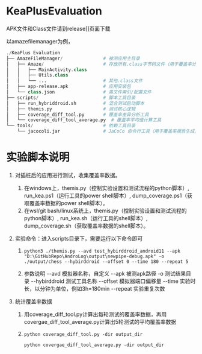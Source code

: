 # KeaPlusEvaluation

APK文件和Class文件请到release[]页面下载

以amazefilemanager为例，

```python
./KeaPlus Evaluation 
├── AmazeFileManager/               # 被测应用主目录
│   ├── Amaze/                      # 存放所有.class字节码文件（用于覆盖率计算）
│   │   ├── MainActivity.class
│   │   ├── Utils.class
│   │   └── ...                     # 其他.class文件
│   ├── app-release.apk             # 应用安装包
│   └── class.json                  # 类文件索引/配置文件
├── scripts/                        # 脚本工具目录
│   ├── run_hybriddroid.sh          # 混合测试启动脚本
│   ├── themis.py                   # 测试核心逻辑
│   ├── coverage_diff_tool.py       # 覆盖率差异分析工具
│   └── coverage_diff_tool_average.py  # 覆盖率平均值计算工具
└── tools/                          # 依赖工具目录
    └── jacocoli.jar                # JaCoCo 命令行工具（用于覆盖率报告生成）
```

# 实验脚本说明

1. 对插桩后的应用进行测试，收集覆盖率数据。

   1. 在windows上，themis.py（控制实验设置和测试流程的python脚本）,  run_kea.ps1（运行工具的power shell脚本）, dump_coverage.ps1（获取覆盖率数据的power shell脚本）。
   2. 在wsl/git bash/linux系统上，themis.py（控制实验设置和测试流程的python脚本）,  run_kea.sh（运行工具的shell脚本）, dump_coverage.sh（获取覆盖率数据的shell脚本）。

2. 实验命令：进入scripts目录下，需要运行以下命令即可

   1. ```Shell
      python3 ./themis.py --avd test_hybirddroid_android11 --apk "D:\GitHubRepo\AndroLog\output\newpipe-debug.apk" -o ./output/chess --hybirddroid --offset 0 --time 180 --repeat 5
      ```

   2. 参数说明 --avd 模拟器名称，自定义 --apk 被测apk路径 -o 测试结果目录 --hybirddroid 测试工具名称 --offset 模拟器端口偏移量 --time 实验时长，以分钟为单位，例如3h=180min --repeat 实验重复次数

3. 统计覆盖率数据

   1. 用coverage_diff_tool.py计算出每轮测试的覆盖率数据，再用covergae_diff_tool_average.py计算出5轮测试的平均覆盖率数据

   2. ```Plain
      python coverage_diff_tool.py -dir output_dir
      
      python covergae_diff_tool_average.py -dir output_dir
      ```